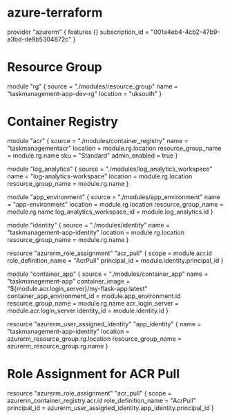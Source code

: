 # azure-terraform

provider "azurerm" {
features {}
subscription_id = "001a4eb4-4cb2-47b9-a3bd-de9b5304872c"
}

# Resource Group

module "rg" {
source = "./modules/resource_group"
name = "taskmanagement-app-dev-rg"
location = "uksouth"
}

# Container Registry

module "acr" {
source = "./modules/container_registry"
name = "taskmanagementacr"
location = module.rg.location
resource_group_name = module.rg.name
sku = "Standard"
admin_enabled = true
}

module "log_analytics" {
source = "./modules/log_analytics_workspace"
name = "log-analytics-workspace"
location = module.rg.location
resource_group_name = module.rg.name
}

module "app_environment" {
source = "./modules/app_environment"
name = "app-environment"
location = module.rg.location
resource_group_name = module.rg.name
log_analytics_workspace_id = module.log_analytics.id
}

module "identity" {
source = "./modules/identity"
name = "taskmanagement-app-identity"
location = module.rg.location
resource_group_name = module.rg.name
}

resource "azurerm_role_assignment" "acr_pull" {
scope = module.acr.id
role_definition_name = "AcrPull"
principal_id = module.identity.principal_id
}

module "container_app" {
source = "./modules/container_app"
name = "taskmanagement-app"
container_image = "${module.acr.login_server}/my-flask-app:latest"
container_app_environment_id = module.app_environment.id
resource_group_name = module.rg.name
acr_login_server = module.acr.login_server
identity_id = module.identity.id
}

resource "azurerm_user_assigned_identity" "app_identity" {
name = "taskmanagement-app-identity"
location = azurerm_resource_group.rg.location
resource_group_name = azurerm_resource_group.rg.name
}

# Role Assignment for ACR Pull

resource "azurerm_role_assignment" "acr_pull" {
scope = azurerm_container_registry.acr.id
role_definition_name = "AcrPull"
principal_id = azurerm_user_assigned_identity.app_identity.principal_id
}

